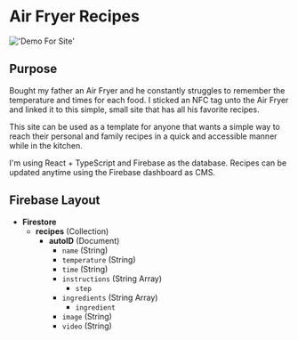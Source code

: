 # Air Fryer Recipes

!['Demo For Site']("https://github.com/Calesi19/Air-Fryer-Recipes/blob/main/demo.gif?raw=true")

## Purpose

Bought my father an Air Fryer and he constantly struggles to remember the temperature and times for each food. I sticked an NFC tag unto the Air Fryer and linked it to this simple, small site that has all his favorite recipes.

This site can be used as a template for anyone that wants a simple way to reach their personal and family recipes in a quick and accessible manner while in the kitchen.

I'm using React + TypeScript and Firebase as the database. Recipes can be updated anytime using the Firebase dashboard as CMS.


## Firebase Layout


- **Firestore**
  - **recipes** (Collection)
    - **autoID** (Document)
      - `name` (String)
      - `temperature` (String)
      - `time` (String)
      - `instructions` (String Array)
         - `step` 
      - `ingredients` (String Array)
         - `ingredient`
      - `image` (String)
      - `video` (String)
    
